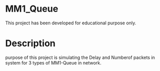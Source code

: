 # MM1_Queue
This project has been developed for educational purpose only. 
# Description
purpose of this project is simulating the Delay and Numberof packets in system for 3 types of MM1-Queue in network.
